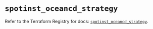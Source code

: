 # `spotinst_oceancd_strategy`

Refer to the Terraform Registry for docs: [`spotinst_oceancd_strategy`](https://registry.terraform.io/providers/spotinst/spotinst/1.186.0/docs/resources/oceancd_strategy).
